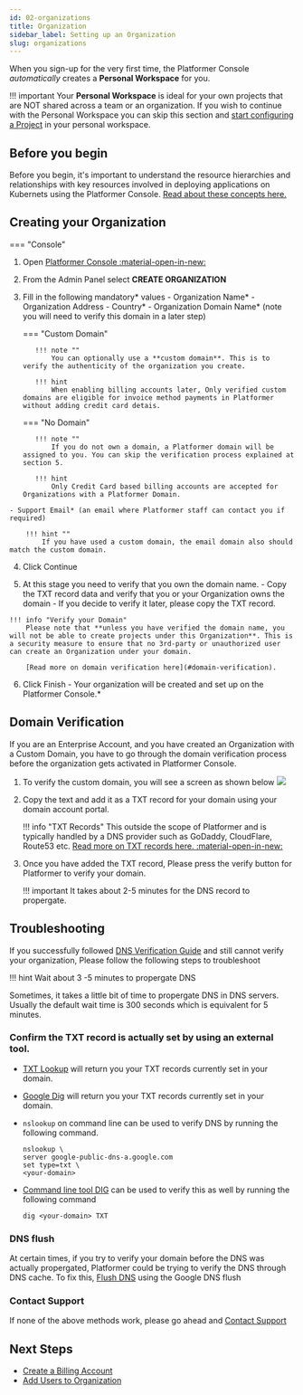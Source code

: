 ```yaml
---
id: 02-organizations
title: Organization
sidebar_label: Setting up an Organization
slug: organizations
---
```



When you sign-up for the very first time, the Platformer Console *automatically* creates a **Personal Workspace** for you.

!!! important 
    Your **Personal Workspace** is ideal for your own projects that are NOT shared across a team or an organization. If you wish to continue with the Personal Workspace you can skip this section and [start configuring a Project](/user-guides/administration/04-projects) in your personal workspace.

## Before you begin

Before you begin, it's important to understand the resource hierarchies and relationships with key resources involved in deploying applications on Kubernets using the Platformer Console.
[Read about these concepts here.](/user-guides/administration/01-resource-hierachies)


## Creating your Organization

=== "Console"

  1. Open <a href="https://beta.console.platformer.com/" target="_"> Platformer Console :material-open-in-new:</a>

  2. From the Admin Panel select **CREATE ORGANIZATION**

  3. Fill in the following mandatory* values
    - Organization Name*
    - Organization Address
    - Country*
    - Organization Domain Name* (note you will need to verify this domain in a later step)

        === "Custom Domain"

            !!! note ""
                You can optionally use a **custom domain**. This is to verify the authenticity of the organization you create. 
            
            !!! hint
                When enabling billing accounts later, Only verified custom domains are eligible for invoice method payments in Platformer without adding credit card detais.
                

        === "No Domain"
        
            !!! note ""
                If you do not own a domain, a Platformer domain will be assigned to you. You can skip the verification process explained at section 5.

            !!! hint
                Only Credit Card based billing accounts are accepted for Organizations with a Platformer Domain.  

    - Support Email* (an email where Platformer staff can contact you if required)
     
        !!! hint ""
            If you have used a custom domain, the email domain also should match the custom domain.

  4. Click Continue

  5. At this stage you need to verify that you own the domain name.
    - Copy the TXT record data and verify that you or your Organization owns the domain
    - If you decide to verify it later, please copy the TXT record.

    !!! info "Verify your Domain"
        Please note that **unless you have verified the domain name, you will not be able to create projects under this Organization**. This is a security measure to ensure that no 3rd-party or unauthorized user can create an Organization under your domain.

        [Read more on domain verification here](#domain-verification).
  6. Click Finish - Your organization will be created and set up on the Platformer Console.*




## Domain Verification

If you are an Enterprise Account, and you have created an Organization with a Custom Domain, you have to go through the domain verification process before the organization gets activated in Platformer Console.

1. To verify the custom domain, you will see a screen as shown below
  ![](/assets/images//docs/custom-domain.png)

2. Copy the text and add it as a TXT record for your domain using your domain account portal.

    !!! info "TXT Records"
        This outside the scope of Platformer and is typically handled by a DNS provider such as GoDaddy, CloudFlare, Route53 etc. <a href="https://www.cloudflare.com/learning/dns/dns-records/dns-txt-record/" target="_"> Read more on TXT records here. :material-open-in-new:</a>

3. Once you have added the TXT record, Please press the verify button for Platformer to verify your domain.
  
    !!! important 
        It takes about 2-5 minutes for the DNS record to propergate.

## Troubleshooting

If you successfully followed [DNS Verification Guide](/user-guides/administration/02-organizations/#domain-verification) and still cannot verify your organization, Please follow the following steps to troubleshoot

!!! hint
    Wait about 3 -5 minutes to propergate DNS

Sometimes, it takes a little bit of time to propergate DNS in DNS servers. Usually the default wait time is 300 seconds which is equivalent for 5 minutes.

### Confirm the TXT record is actually set by using an external tool.

- [TXT Lookup](https://mxtoolbox.com/TXTLookup.aspx) will return you your TXT records currently set in your domain.

- [Google Dig](https://toolbox.googleapps.com/apps/dig/)  will return you your TXT records currently set in your domain.

- `nslookup` on command line can be used to verify DNS by running the following command.

    ```
    nslookup \
    server google-public-dns-a.google.com
    set type=txt \
    <your-domain>
    ```

- [Command line tool DIG](https://www.digitalocean.com/docs/networking/dns/resources/use-dig/) can be used to verify this as well by running the following command

    ```
    dig <your-domain> TXT
    ```

### DNS flush

At certain times, if you try to verify your domain before the DNS was actually propergated, Platformer could be trying to verify the DNS through DNS cache. To fix this, [Flush DNS](https://developers.google.com/speed/public-dns/cache) using the Google DNS flush


### Contact Support

If none of the above methods work, please go ahead and [Contact Support](https://platformer.atlassian.net/servicedesk/customer/portal/1/group/4)

## Next Steps

- [Create a Billing Account](/user-guides/administration/03-billing-accounts)
- [Add Users to Organization](/user-guides/administration/05-iam)